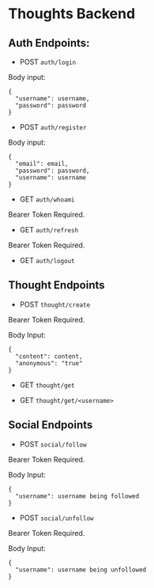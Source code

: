 
# Thoughts Backend

## Auth Endpoints:

- POST `auth/login`
  
Body input:  
```
{
  "username": username, 
  "password": password
}
```
  
- POST `auth/register`
  
Body input: 
```
{
  "email": email, 
  "password": password, 
  "username": username
}
```

- GET `auth/whoami`
  
Bearer Token Required.

- GET `auth/refresh`

Bearer Token Required.

- GET `auth/logout`

## Thought Endpoints

- POST `thought/create`
  
Bearer Token Required.

Body Input: 
```
{
  "content": content,
  "anonymous": "true"
}
```
- GET `thought/get`

- GET `thought/get/<username>`

## Social Endpoints

- POST `social/follow`
  
Bearer Token Required.

Body Input:
```
{
  "username": username being followed
}
```
- POST `social/unfollow`
  
Bearer Token Required.

Body Input:
```
{
  "username": username being unfollowed
}
```

